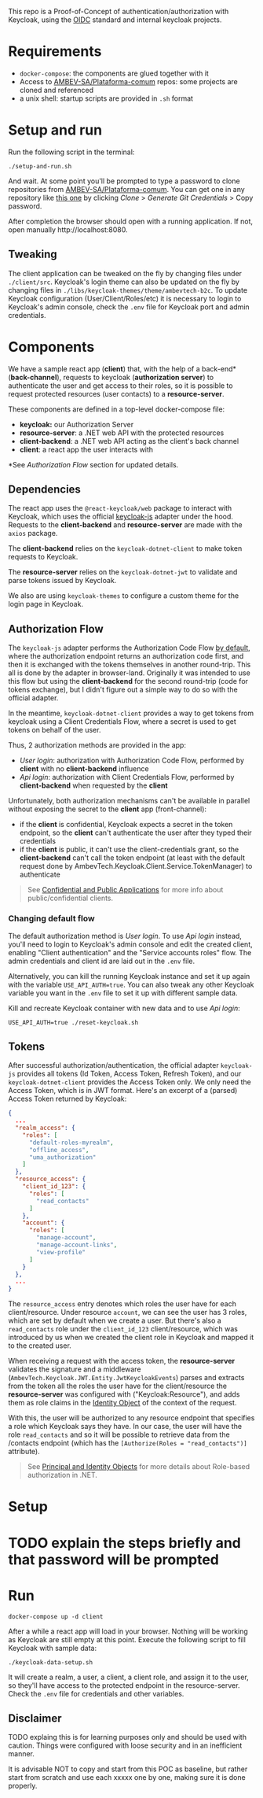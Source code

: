 This repo is a Proof-of-Concept of authentication/authorization with Keycloak, using the [OIDC](https://openid.net/connect/) standard and internal keycloak projects.

# Requirements

- `docker-compose`: the components are glued together with it
- Access to [AMBEV-SA/Plataforma-comum](https://AMBEV-SA@dev.azure.com/AMBEV-SA/Plataforma-comum/) repos: some projects are cloned and referenced
- a unix shell: startup scripts are provided in `.sh` format

# Setup and run

Run the following script in the terminal:
```shell
./setup-and-run.sh
```

And wait. At some point you'll be prompted to type a password to clone repositories from [AMBEV-SA/Plataforma-comum](https://AMBEV-SA@dev.azure.com/AMBEV-SA/Plataforma-comum/). You can get one in any repository like [this one](https://dev.azure.com/AMBEV-SA/Plataforma-comum/_git/keycloak-themes) by clicking *Clone* > *Generate Git Credentials* > Copy password.

After completion the browser should open with a running application. If not, open manually http://localhost:8080.

## Tweaking

The client application can be tweaked on the fly by changing files under `./client/src`. Keycloak's login theme can also be updated on the fly by changing files in `./libs/keycloak-themes/theme/ambevtech-b2c`. To update Keycloak configuration (User/Client/Roles/etc) it is necessary to login to Keycloak's admin console, check the `.env` file for Keycloak port and admin credentials.

# Components

We have a sample react app (**client**) that, with the help of a back-end* (**back-channel**), requests to keycloak (**authorization server**) to authenticate the user and get access to their roles, so it is possible to request protected resources (user contacts) to a **resource-server**.

These components are defined in a top-level docker-compose file:
 - **keycloak:** our Authorization Server
 - **resource-server**: a .NET web API with the protected resources
 - **client-backend**: a .NET web API acting as the client's back channel
 - **client**: a react app the user interacts with

\*See *Authorization Flow* section for updated details.

## Dependencies

The react app uses the `@react-keycloak/web` package to interact with Keycloak, which uses the official [keycloak-js](https://www.keycloak.org/docs/latest/securing_apps/#_javascript_adapter) adapter under the hood. Requests to the **client-backend** and **resource-server** are made with the `axios` package.

The **client-backend** relies on the `keycloak-dotnet-client` to make token requests to Keycloak.

The **resource-server** relies on the `keycloak-dotnet-jwt` to validate and parse tokens issued by
Keycloak.

We also are using `keycloak-themes` to configure a custom theme for the login page in Keycloak.

## Authorization Flow

The `keycloak-js` adapter performs the Authorization Code Flow [by default](https://github.com/keycloak/keycloak-documentation/blob/main/securing_apps/topics/oidc/javascript-adapter.adoc#implicit-and-hybrid-flow), where the authorization endpoint returns an authorization code first, and then it is exchanged with the tokens themselves in another round-trip. This all is done by the adapter in browser-land. Originally it was intended to use this flow but using the **client-backend** for the second round-trip (code for tokens exchange), but I didn't figure out a simple way to do so with the official adapter.

In the meantime, `keycloak-dotnet-client` provides a way to get tokens from keycloak using a Client Credentials Flow, where a secret is used to get tokens on behalf of the user.

Thus, 2 authorization methods are provided in the app:
 - *User login*: authorization with Authorization Code Flow, performed by **client** with no **client-backend** influence
 - *Api login*: authorization with Client Credentials Flow, performed by **client-backend** when requested by the **client**

Unfortunately, both authorization mechanisms can't be available in parallel without exposing the secret to the **client** app (front-channel):
 - if the **client** is confidential, Keycloak expects a secret in the token endpoint, so the **client** can't authenticate the user after they typed their credentials
 - if the **client** is public, it can't use the client-credentials grant, so the **client-backend** can't call the token endpoint (at least with the default request done by AmbevTech.Keycloak.Client.Service.TokenManager) to authenticate

> See [Confidential and Public Applications](https://auth0.com/docs/get-started/applications/confidential-and-public-applications) for more info about public/confidential clients.

### Changing default flow

The default authorization method is *User login*. To use *Api login* instead, you'll need to login to Keycloak's admin console and edit the created client, enabling "Client authentication" and the "Service accounts roles" flow. The admin credentials and client id are laid out in the `.env` file.

Alternatively, you can kill the running Keycloak instance and set it up again with the variable `USE_API_AUTH=true`. You can also tweak any other Keycloak variable you want in the `.env` file to set it up with different sample data.

Kill and recreate Keycloak container with new data and to use *Api login*:
```shell
USE_API_AUTH=true ./reset-keycloak.sh
```

## Tokens

After successful authorization/authentication, the official adapter `keycloak-js` provides all tokens (Id Token, Access Token, Refresh Token), and our `keycloak-dotnet-client` provides the Access Token only. We only need the Access Token, which is in JWT format. Here's an excerpt of a (parsed) Access Token returned by Keycloak:

```json
{
  ...
  "realm_access": {
    "roles": [
      "default-roles-myrealm",
      "offline_access",
      "uma_authorization"
    ]
  },
  "resource_access": {
    "client_id_123": {
      "roles": [
        "read_contacts"
      ]
    },
    "account": {
      "roles": [
        "manage-account",
        "manage-account-links",
        "view-profile"
      ]
    }
  },
  ...
}
```

The `resource_access` entry denotes which roles the user have for each client/resource. Under resource `account`, we can see the user has 3 roles, which are set by default when we create a user. But there's also a `read_contacts` role under the `client_id_123` client/resource, which was introduced by us when we created the client role in Keycloak and mapped it to the created user.

When receiving a request with the access token, the **resource-server** validates the signature and a middleware (`AmbevTech.Keycloak.JWT.Entity.JwtKeycloakEvents`) parses and extracts from the token all the roles the user have for the client/resource the **resource-server** was configured with ("Keycloak:Resource"), and adds them as role claims in the [Identity Object](https://learn.microsoft.com/en-us/dotnet/api/system.security.claims.claimsprincipal.identity?view=net-6.0) of the context of the request.

With this, the user will be authorized to any resource endpoint that specifies a role which Keycloak says they have. In our case, the user will have the role `read_contacts` and so it will be possible to retrieve data from the /contacts endpoint (which has the `[Authorize(Roles = "read_contacts")]` attribute).

>See [Principal and Identity Objects](https://learn.microsoft.com/en-us/dotnet/standard/security/principal-and-identity-objects) for more details about Role-based authorization in .NET.

# Setup

# TODO explain the steps briefly and that password will be prompted

# Run

```shell
docker-compose up -d client
```

After a while a react app will load in your browser. Nothing will be working as Keycloak are still empty at this point. Execute the following script to fill Keycloak with sample data:

```shell
./keycloak-data-setup.sh
```

It will create a realm, a user, a client, a client role, and assign it to the user, so they'll have access to the protected endpoint in the resource-server. Check the `.env` file for credentials and other variables.

## Disclaimer

TODO explaing this is for learning purposes only and should be used with caution. Things were configured with loose security and in an inefficient manner.

It is advisable NOT to copy and start from this POC as baseline, but rather start from scratch and use each xxxxx one by one, making sure it is done properly.
